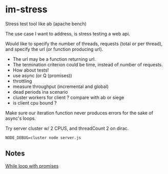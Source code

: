 # im-stress
Stress test tool like ab (apache bench)

The use case I want to address, is stress testing a web api.

Would like to specify the number of threads, requests (total or per thread), and specify the url (or function producing url).

* The url may be a function returning url.
* The termination criterion could be time, instead of number of requests.
* How about tests!
* use async (or Q (promises))
* throttling
* measure throughput (incremental and global)
* dead periods ina scenario
* cluster workers for client ? compare with ab or siege
* is client cpu bound ?

Make sure our iteration function never produces errors for the sake of async's loops.

Try server cluster w/ 2 CPUS, and threadCount 2 on dirac.

	NODE_DEBUG=cluster node server.js

## Notes

[While loop with promises](http://stackoverflow.com/questions/17217736/while-loop-with-promises)